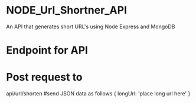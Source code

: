 # NODE_Url_Shortner_API
An API that generates short URL's using Node Express and MongoDB

# Endpoint for API
# Post request to 
api/url/shorten
#send JSON data as follows
 {
 longUrl: 'place long url here'
}
